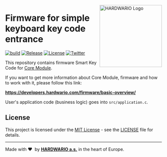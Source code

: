 <a href="https://www.hardwario.com/"><img src="https://www.hardwario.com/ci/assets/hw-logo.svg" width="200" alt="HARDWARIO Logo" align="right"></a>

# Firmware for simple keyboard key code entrance

[![build](https://github.com/hardwario/twr-radio-key-code/actions/workflows/main.yml/badge.svg)](https://github.com/hardwario/twr-radio-key-code/actions/workflows/main.yml)
[![Release](https://img.shields.io/github/release/bigclownprojects/bcf-radio-key-code.svg)](https://github.com/bigclownprojects/bcf-radio-key-code/releases)
[![License](https://img.shields.io/github/license/bigclownprojects/bcf-radio-key-code.svg)](https://github.com/bigclownprojects/bcf-radio-key-code/blob/master/LICENSE)
[![Twitter](https://img.shields.io/twitter/follow/hardwario_en.svg?style=social&label=Follow)](https://twitter.com/hardwario_en)

This repository contains firmware Smart Key Code for [Core Module](https://shop.bigclown.com/core-module).

If you want to get more information about Core Module, firmware and how to work with it, please follow this link:

**https://developers.hardwario.com/firmware/basic-overview/**

User's application code (business logic) goes into `src/application.c`.

## License

This project is licensed under the [MIT License](https://opensource.org/licenses/MIT/) - see the [LICENSE](LICENSE) file for details.

---

Made with &#x2764;&nbsp; by [**HARDWARIO a.s.**](https://www.hardwario.com/) in the heart of Europe.
